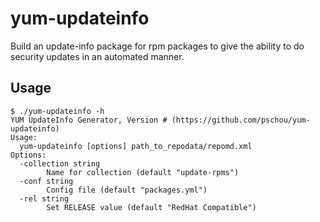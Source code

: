 # yum-updateinfo

Build an update-info package for rpm packages to give the ability to do security updates in an automated manner.

## Usage

```
$ ./yum-updateinfo -h
YUM UpdateInfo Generator, Version # (https://github.com/pschou/yum-updateinfo)
Usage:
  yum-updateinfo [options] path_to_repodata/repomd.xml
Options:
  -collection string
        Name for collection (default "update-rpms")
  -conf string
        Config file (default "packages.yml")
  -rel string
        Set RELEASE value (default "RedHat Compatible")
```
